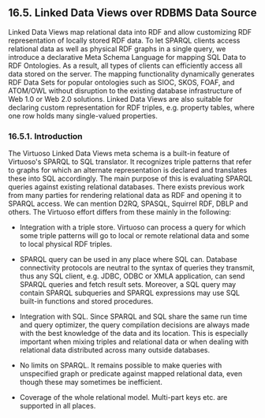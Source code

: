 <div id="rdfviewsrdbms" class="section">

<div class="titlepage">

<div>

<div>

## 16.5. Linked Data Views over RDBMS Data Source

</div>

</div>

</div>

Linked Data Views map relational data into RDF and allow customizing RDF
representation of locally stored RDF data. To let SPARQL clients access
relational data as well as physical RDF graphs in a single query, we
introduce a declarative Meta Schema Language for mapping SQL Data to RDF
Ontologies. As a result, all types of clients can efficiently access all
data stored on the server. The mapping functionality dynamically
generates RDF Data Sets for popular ontologies such as SIOC, SKOS, FOAF,
and ATOM/OWL without disruption to the existing database infrastructure
of Web 1.0 or Web 2.0 solutions. Linked Data Views are also suitable for
declaring custom representation for RDF triples, e.g. property tables,
where one row holds many single-valued properties.

<div id="rdfviewsintro" class="section">

<div class="titlepage">

<div>

<div>

### 16.5.1. Introduction

</div>

</div>

</div>

The Virtuoso Linked Data Views meta schema is a built-in feature of
Virtuoso's SPARQL to SQL translator. It recognizes triple patterns that
refer to graphs for which an alternate representation is declared and
translates these into SQL accordingly. The main purpose of this is
evaluating SPARQL queries against existing relational databases. There
exists previous work from many parties for rendering relational data as
RDF and opening it to SPARQL access. We can mention D2RQ, SPASQL,
Squirrel RDF, DBLP and others. The Virtuoso effort differs from these
mainly in the following:

<div class="itemizedlist">

- Integration with a triple store. Virtuoso can process a query for
  which some triple patterns will go to local or remote relational data
  and some to local physical RDF triples.

- SPARQL query can be used in any place where SQL can. Database
  connectivity protocols are neutral to the syntax of queries they
  transmit, thus any SQL client, e.g. JDBC, ODBC or XMLA application,
  can send SPARQL queries and fetch result sets. Moreover, a SQL query
  may contain SPARQL subqueries and SPARQL expressions may use SQL
  built-in functions and stored procedures.

- Integration with SQL. Since SPARQL and SQL share the same run time and
  query optimizer, the query compilation decisions are always made with
  the best knowledge of the data and its location. This is especially
  important when mixing triples and relational data or when dealing with
  relational data distributed across many outside databases.

- No limits on SPARQL. It remains possible to make queries with
  unspecified graph or predicate against mapped relational data, even
  though these may sometimes be inefficient.

- Coverage of the whole relational model. Multi-part keys etc. are
  supported in all places.

</div>

</div>

</div>
